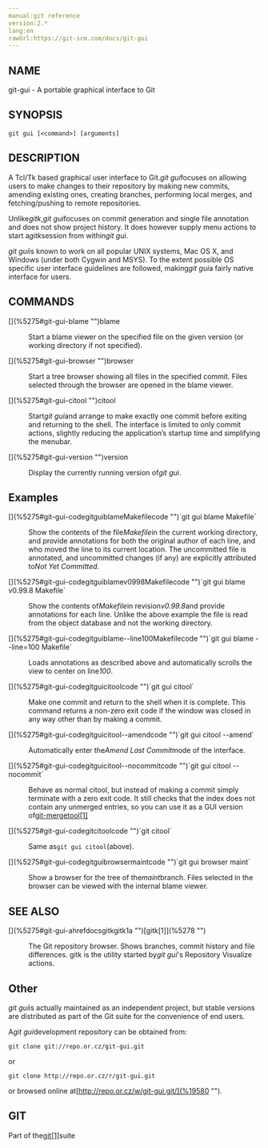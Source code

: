 ```yaml
---
manual:git reference
version:2.*
lang:en
rawUrl:https://git-scm.com/docs/git-gui
---
```



## [](%5275#_name "")NAME<a name="_name"></a>


git-gui - A portable graphical interface to Git





## [](%5275#_synopsis "")SYNOPSIS<a name="_synopsis"></a>

```
git gui [<command>] [arguments]
```




## [](%5275#_description "")DESCRIPTION<a name="_description"></a>


A Tcl/Tk based graphical user interface to Git.<em>git gui</em>focuses on allowing users to make changes to their repository by making new commits, amending existing ones, creating branches, performing local merges, and fetching/pushing to remote repositories.




Unlike<em>gitk</em>,<em>git gui</em>focuses on commit generation and single file annotation and does not show project history. It does however supply menu actions to start a<em>gitk</em>session from within<em>git gui</em>.




<em>git gui</em>is known to work on all popular UNIX systems, Mac OS X, and Windows (under both Cygwin and MSYS). To the extent possible OS specific user interface guidelines are followed, making<em>git gui</em>a fairly native interface for users.





## [](%5275#_commands "")COMMANDS<a name="_commands"></a>
<dl><dt id='git-gui-blame'>[](%5275#git-gui-blame "")blame</dt><dd>

Start a blame viewer on the specified file on the given version (or working directory if not specified).

</dd><dt id='git-gui-browser'>[](%5275#git-gui-browser "")browser</dt><dd>

Start a tree browser showing all files in the specified commit. Files selected through the browser are opened in the blame viewer.

</dd><dt id='git-gui-citool'>[](%5275#git-gui-citool "")citool</dt><dd>

Start<em>git gui</em>and arrange to make exactly one commit before exiting and returning to the shell. The interface is limited to only commit actions, slightly reducing the application’s startup time and simplifying the menubar.

</dd><dt id='git-gui-version'>[](%5275#git-gui-version "")version</dt><dd>

Display the currently running version of<em>git gui</em>.

</dd></dl>



## [](%5275#_examples "")Examples<a name="_examples"></a>
<dl><dt id='git-gui-codegitguiblameMakefilecode'>[](%5275#git-gui-codegitguiblameMakefilecode "")`git gui blame Makefile`</dt><dd>

Show the contents of the file<em>Makefile</em>in the current working directory, and provide annotations for both the original author of each line, and who moved the line to its current location. The uncommitted file is annotated, and uncommitted changes (if any) are explicitly attributed to<em>Not Yet Committed</em>.

</dd><dt id='git-gui-codegitguiblamev0998Makefilecode'>[](%5275#git-gui-codegitguiblamev0998Makefilecode "")`git gui blame v0.99.8 Makefile`</dt><dd>

Show the contents of<em>Makefile</em>in revision<em>v0.99.8</em>and provide annotations for each line. Unlike the above example the file is read from the object database and not the working directory.

</dd><dt id='git-gui-codegitguiblame--line100Makefilecode'>[](%5275#git-gui-codegitguiblame--line100Makefilecode "")`git gui blame --line=100 Makefile`</dt><dd>

Loads annotations as described above and automatically scrolls the view to center on line<em>100</em>.

</dd><dt id='git-gui-codegitguicitoolcode'>[](%5275#git-gui-codegitguicitoolcode "")`git gui citool`</dt><dd>

Make one commit and return to the shell when it is complete. This command returns a non-zero exit code if the window was closed in any way other than by making a commit.

</dd><dt id='git-gui-codegitguicitool--amendcode'>[](%5275#git-gui-codegitguicitool--amendcode "")`git gui citool --amend`</dt><dd>

Automatically enter the<em>Amend Last Commit</em>mode of the interface.

</dd><dt id='git-gui-codegitguicitool--nocommitcode'>[](%5275#git-gui-codegitguicitool--nocommitcode "")`git gui citool --nocommit`</dt><dd>

Behave as normal citool, but instead of making a commit simply terminate with a zero exit code. It still checks that the index does not contain any unmerged entries, so you can use it as a GUI version of[git-mergetool[1]](%2263  "")

</dd><dt id='git-gui-codegitcitoolcode'>[](%5275#git-gui-codegitcitoolcode "")`git citool`</dt><dd>

Same as`git gui citool`(above).

</dd><dt id='git-gui-codegitguibrowsermaintcode'>[](%5275#git-gui-codegitguibrowsermaintcode "")`git gui browser maint`</dt><dd>

Show a browser for the tree of the<em>maint</em>branch. Files selected in the browser can be viewed with the internal blame viewer.

</dd></dl>



## [](%5275#_see_also "")SEE ALSO<a name="_see_also"></a>
<dl><dt id='git-gui-ahrefdocsgitkgitk1a'>[](%5275#git-gui-ahrefdocsgitkgitk1a "")[gitk[1]](%5278  "")</dt><dd>

The Git repository browser. Shows branches, commit history and file differences. gitk is the utility started by<em>git gui</em>&#39;s Repository Visualize actions.

</dd></dl>



## [](%5275#_other "")Other<a name="_other"></a>


<em>git gui</em>is actually maintained as an independent project, but stable versions are distributed as part of the Git suite for the convenience of end users.




A<em>git gui</em>development repository can be obtained from:



```
git clone git://repo.or.cz/git-gui.git
```




or



```
git clone http://repo.or.cz/r/git-gui.git
```




or browsed online at[http://repo.or.cz/w/git-gui.git/](%19580  "").





## [](%5275#_git "")GIT<a name="_git"></a>


Part of the[git[1]](%2248  "")suite





